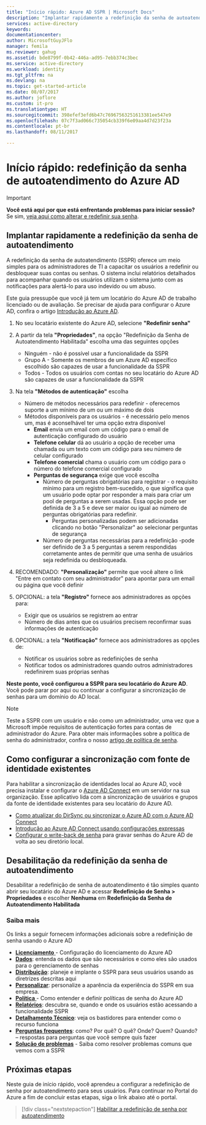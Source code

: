 ```yaml
---
title: "Início rápido: Azure AD SSPR | Microsoft Docs"
description: "Implantar rapidamente a redefinição da senha de autoatendimento do Azure AD"
services: active-directory
keywords: 
documentationcenter: 
author: MicrosoftGuyJFlo
manager: femila
ms.reviewer: gahug
ms.assetid: bde8799f-0b42-446a-ad95-7ebb374c3bec
ms.service: active-directory
ms.workload: identity
ms.tgt_pltfrm: na
ms.devlang: na
ms.topic: get-started-article
ms.date: 08/07/2017
ms.author: joflore
ms.custom: it-pro
ms.translationtype: HT
ms.sourcegitcommit: 398efef3efd6b47c76967563251613381ee547e9
ms.openlocfilehash: 07c7f3ad066c735054cb339f6e09aa4d7d23f23a
ms.contentlocale: pt-br
ms.lasthandoff: 08/11/2017

---
```

# <a name="quickstart-azure-ad-self-service-password-reset"></a>Início rápido: redefinição da senha de autoatendimento do Azure AD

> [!IMPORTANT]
> **Você está aqui por que está enfrentando problemas para iniciar sessão?** Se sim, [veja aqui como alterar e redefinir sua senha](active-directory-passwords-update-your-own-password.md).

## <a name="rapidly-deploy-self-service-password-reset"></a>Implantar rapidamente a redefinição da senha de autoatendimento

A redefinição da senha de autoatendimento (SSPR) oferece um meio simples para os administradores de TI a capacitar os usuários a redefinir ou desbloquear suas contas ou senhas. O sistema inclui relatórios detalhados para acompanhar quando os usuários utilizam o sistema junto com as notificações para alertá-lo para uso indevido ou um abuso.

Este guia pressupõe que você já tem um locatário do Azure AD de trabalho licenciado ou de avaliação. Se precisar de ajuda para configurar o Azure AD, confira o artigo [Introdução ao Azure AD](https://azure.microsoft.com/trial/get-started-active-directory/).

1. No seu locatário existente do Azure AD, selecione **"Redefinir senha"**

2. A partir da tela **"Propriedades"**, na opção "Redefinição da Senha de Autoatendimento Habilitada" escolha uma das seguintes opções
    * Ninguém - não é possível usar a funcionalidade da SSPR
    * Grupo A - Somente os membros de um Azure AD específico escolhido são capazes de usar a funcionalidade da SSPR
    * Todos - Todos os usuários com contas no seu locatário do Azure AD são capazes de usar a funcionalidade da SSPR

3. Na tela **"Métodos de autenticação"** escolha
    * Número de métodos necessários para redefinir - oferecemos suporte a um mínimo de um ou um máximo de dois
    * Métodos disponíveis para os usuários - é necessário pelo menos um, mas é aconselhável ter uma opção extra disponível
        * **Email** envia um email com um código para o email de autenticação configurado do usuário
        * **Telefone celular** dá ao usuário a opção de receber uma chamada ou um texto com um código para seu número de celular configurado
        * **Telefone comercial** chama o usuário com um código para o número do telefone comercial configurado
        * **Perguntas de segurança** exige que você escolha
            * Número de perguntas obrigatórias para registrar - o requisito mínimo para um registro bem-sucedido, o que significa que um usuário pode optar por responder a mais para criar um pool de perguntas a serem usadas. Essa opção pode ser definida de 3 a 5 e deve ser maior ou igual ao número de perguntas obrigatórias para redefinir.
                * Perguntas personalizadas podem ser adicionadas clicando no botão "Personalizar" ao selecionar perguntas de segurança
            * Número de perguntas necessárias para a redefinição -pode ser definido de 3 a 5 perguntas a serem respondidas corretamente antes de permitir que uma senha de usuários seja redefinida ou desbloqueada.

4. RECOMENDADO: **"Personalização"** permite que você altere o link "Entre em contato com seu administrador" para apontar para um email ou página que você definir

5. OPCIONAL: a tela **"Registro"** fornece aos administradores as opções para:
    * Exigir que os usuários se registrem ao entrar
    * Número de dias antes que os usuários precisem reconfirmar suas informações de autenticação

6. OPCIONAL: a tela **"Notificação"** fornece aos administradores as opções de:
    * Notificar os usuários sobre as redefinições de senha
    * Notificar todos os administradores quando outros administradores redefinirem suas próprias senhas

**Neste ponto, você configurou a SSPR para seu locatário do Azure AD**. Você pode parar por aqui ou continuar a configurar a sincronização de senhas para um domínio do AD local.

> [!NOTE]
> Teste a SSPR com um usuário e não como um administrador, uma vez que a Microsoft impõe requisitos de autenticação fortes para contas de administrador do Azure. Para obter mais informações sobre a política de senha do administrador, confira o nosso [artigo de política de senha](active-directory-passwords-policy.md#administrator-password-policy-differences).

## <a name="configure-synchronization-to-existing-identity-source"></a>Como configurar a sincronização com fonte de identidade existentes

Para habilitar a sincronização de identidades local ao Azure AD, você precisa instalar e configurar o [Azure AD Connect](./connect/active-directory-aadconnect.md) em um servidor na sua organização. Esse aplicativo lida com a sincronização de usuários e grupos da fonte de identidade existentes para seu locatário do Azure AD.

* [Como atualizar do DirSync ou sincronizar o Azure AD com o Azure AD Connect](./connect/active-directory-aadconnect-dirsync-deprecated.md)
* [Introdução ao Azure AD Connect usando configurações expressas](./connect/active-directory-aadconnect-get-started-express.md)
* [Configurar o write-back de senha](active-directory-passwords-writeback.md#configuring-password-writeback) para gravar senhas do Azure AD de volta ao seu diretório local.

## <a name="disabling-self-service-password-reset"></a>Desabilitação da redefinição da senha de autoatendimento

Desabilitar a redefinição de senha de autoatendimento é tão simples quanto abrir seu locatário do Azure AD e acessar **Redefinição de Senha > Propriedades** e escolher **Nenhuma** em **Redefinição da Senha de Autoatendimento Habilitada**

### <a name="learn-more"></a>Saiba mais
Os links a seguir fornecem informações adicionais sobre a redefinição de senha usando o Azure AD

* [**Licenciamento** ](active-directory-passwords-licensing.md) - Configuração do licenciamento do Azure AD
* [**Dados**](active-directory-passwords-data.md): entenda os dados que são necessários e como eles são usados para o gerenciamento de senhas
* [**Distribuição**](active-directory-passwords-best-practices.md): planeje e implante o SSPR para seus usuários usando as diretrizes descritas aqui
* [**Personalizar**](active-directory-passwords-customize.md): personalize a aparência da experiência do SSPR em sua empresa.
* [**Política** ](active-directory-passwords-policy.md) - Como entender e definir políticas de senha do Azure AD
* [**Relatórios**](active-directory-passwords-reporting.md): descubra se, quando e onde os usuários estão acessando a funcionalidade SSPR
* [**Detalhamento Técnico**](active-directory-passwords-how-it-works.md): veja os bastidores para entender como o recurso funciona
* [**Perguntas frequentes**](active-directory-passwords-faq.md): como? Por quê? O quê? Onde? Quem? Quando? – respostas para perguntas que você sempre quis fazer
* [**Solução de problemas**](active-directory-passwords-troubleshoot.md) - Saiba como resolver problemas comuns que vemos com a SSPR

## <a name="next-steps"></a>Próximas etapas

Neste guia de início rápido, você aprendeu a configurar a redefinição de senha por autoatendimento para seus usuários. Para continuar no Portal do Azure a fim de concluir estas etapas, siga o link abaixo até o portal.

> [!div class="nextstepaction"]
> [Habilitar a redefinição de senha por autoatendimento](https://aad.portal.azure.com/#blade/Microsoft_AAD_IAM/ActiveDirectoryMenuBlade/PasswordReset)


